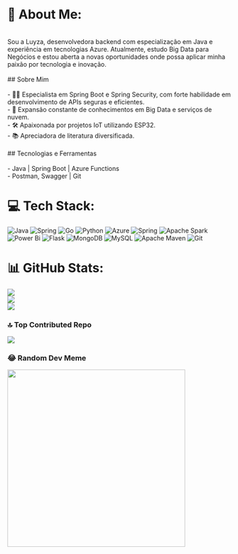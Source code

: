# 💫 About Me:
<br>Sou a Luyza, desenvolvedora backend com especialização em Java e experiência em tecnologias Azure. Atualmente, estudo Big Data para Negócios e estou aberta a novas oportunidades onde possa aplicar minha paixão por tecnologia e inovação.<br><br>## Sobre Mim<br><br>- 👩‍💻 Especialista em Spring Boot e Spring Security, com forte habilidade em desenvolvimento de APIs seguras e eficientes.<br>- 🌱 Expansão constante de conhecimentos em Big Data e serviços de nuvem.<br>- 🛠️ Apaixonada por projetos IoT utilizando ESP32.<br>- 📚 Apreciadora de literatura diversificada.<br><br>## Tecnologias e Ferramentas<br><br>- Java | Spring Boot | Azure Functions<br>- Postman, Swagger | Git 


# 💻 Tech Stack:
![Java](https://img.shields.io/badge/java-%23ED8B00.svg?style=for-the-badge&logo=openjdk&logoColor=white) ![Spring](https://img.shields.io/badge/spring-%236DB33F.svg?style=for-the-badge&logo=spring&logoColor=white) ![Go](https://img.shields.io/badge/go-%2300ADD8.svg?style=for-the-badge&logo=go&logoColor=white) ![Python](https://img.shields.io/badge/python-3670A0?style=for-the-badge&logo=python&logoColor=ffdd54) ![Azure](https://img.shields.io/badge/azure-%230072C6.svg?style=for-the-badge&logo=microsoftazure&logoColor=white) ![Spring](https://img.shields.io/badge/spring-%236DB33F.svg?style=for-the-badge&logo=spring&logoColor=white) ![Apache Spark](https://img.shields.io/badge/Apache%20Spark-FDEE21?style=for-the-badge&logo=apachespark&logoColor=black) ![Power Bi](https://img.shields.io/badge/power_bi-F2C811?style=for-the-badge&logo=powerbi&logoColor=black) ![Flask](https://img.shields.io/badge/flask-%23000.svg?style=for-the-badge&logo=flask&logoColor=white) ![MongoDB](https://img.shields.io/badge/MongoDB-%234ea94b.svg?style=for-the-badge&logo=mongodb&logoColor=white) ![MySQL](https://img.shields.io/badge/mysql-4479A1.svg?style=for-the-badge&logo=mysql&logoColor=white) ![Apache Maven](https://img.shields.io/badge/Apache%20Maven-C71A36?style=for-the-badge&logo=Apache%20Maven&logoColor=white) ![Git](https://img.shields.io/badge/git-%23F05033.svg?style=for-the-badge&logo=git&logoColor=white)
# 📊 GitHub Stats:
![](https://github-readme-stats.vercel.app/api?username=luyzaLuyza&theme=bear&hide_border=false&include_all_commits=true&count_private=true)<br/>
![](https://github-readme-streak-stats.herokuapp.com/?user=luyzaLuyza&theme=bear&hide_border=false)<br/>
![](https://github-readme-stats.vercel.app/api/top-langs/?username=luyzaLuyza&theme=bear&hide_border=false&include_all_commits=true&count_private=true&layout=compact)

### 🔝 Top Contributed Repo
![](https://github-contributor-stats.vercel.app/api?username=luyzaLuyza&limit=5&theme=dracula&combine_all_yearly_contributions=true)

### 😂 Random Dev Meme
<img src='https://memer-new.vercel.app/' style="height: 400px;"/>

<!-- Proudly created with GPRM ( https://gprm.itsvg.in ) -->